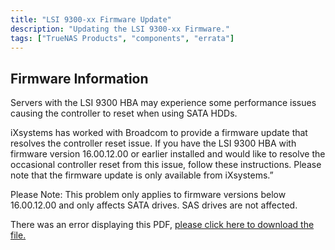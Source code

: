 ```yaml
---
title: "LSI 9300-xx Firmware Update"
description: "Updating the LSI 9300-xx Firmware."
tags: ["TrueNAS Products", "components", "errata"]
---
```


## Firmware Information

Servers with the LSI 9300 HBA may experience some performance issues causing the controller to reset when
using SATA HDDs.

iXsystems has worked with Broadcom to provide a firmware update that resolves the controller reset issue. If
you have the LSI 9300 HBA with firmware version 16.00.12.00 or earlier installed and would like to resolve the
occasional controller reset from this issue, follow these instructions. Please note that the firmware update is
only available from iXsystems.”

Please Note: This problem only applies to firmware versions below 16.00.12.00 and only affects SATA drives.
SAS drives are not affected.

<object data="https://www.truenas.com/docs/files/LSI9300xxFirmwareUpdatev1_0.pdf" type="application/pdf" width="95%" height="1000">
  There was an error displaying this PDF, <a href="https://www.truenas.com/docs/files/LSI9300xxFirmwareUpdatev1_0.pdf">please click here to download the file.</a>
</object>
